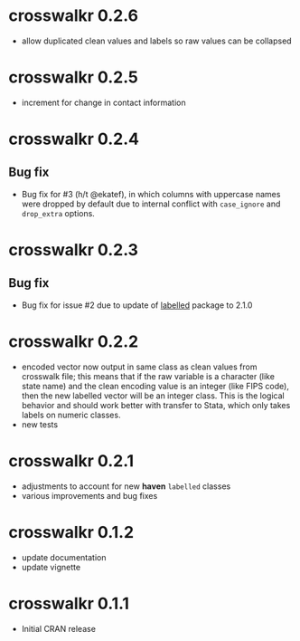 # crosswalkr 0.2.6

* allow duplicated clean values and labels so raw values can be
  collapsed

# crosswalkr 0.2.5

* increment for change in contact information

# crosswalkr 0.2.4

## Bug fix

* Bug fix for #3 (h/t @ekatef), in which columns with uppercase names
  were dropped by default due to internal conflict with `case_ignore`
  and `drop_extra` options.

# crosswalkr 0.2.3

## Bug fix

* Bug fix for issue #2 due to update of [labelled](https://github.com/larmarange/labelled) package to 2.1.0

# crosswalkr 0.2.2

* encoded vector now output in same class as clean values from
  crosswalk file; this means that if the raw variable is a character
  (like state name) and the clean encoding value is an integer (like
  FIPS code), then the new labelled vector will be an integer
  class. This is the logical behavior and should work better with
  transfer to Stata, which only takes labels on numeric classes.  
* new tests

# crosswalkr 0.2.1

* adjustments to account for new **haven** `labelled` classes  
* various improvements and bug fixes

# crosswalkr 0.1.2

* update documentation
* update vignette

# crosswalkr 0.1.1

* Initial CRAN release
